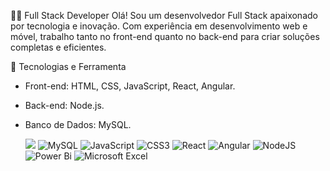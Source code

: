 🧑‍💻 Full Stack Developer
Olá! Sou um desenvolvedor Full Stack apaixonado por tecnologia e inovação. Com experiência em desenvolvimento web e móvel, trabalho tanto no front-end quanto no back-end para criar soluções completas e eficientes.

🚀 Tecnologias e Ferramenta
- Front-end: HTML, CSS, JavaScript, React, Angular.
- Back-end: Node.js.
- Banco de Dados: MySQL.

  
  <img src="https://img.shields.io/badge/html5-%23E34F26.svg?&style=for-the-badge&logo=html5&logoColor=white" /> ![MySQL](https://img.shields.io/badge/mysql-4479A1.svg?style=for-the-badge&logo=mysql&logoColor=white) ![JavaScript](https://img.shields.io/badge/javascript-%23323330.svg?style=for-the-badge&logo=javascript&logoColor=%23F7DF1E) ![CSS3](https://img.shields.io/badge/css3-%231572B6.svg?style=for-the-badge&logo=css3&logoColor=white) ![React](https://img.shields.io/badge/react-%2320232a.svg?style=for-the-badge&logo=react&logoColor=%2361DAFB) ![Angular](https://img.shields.io/badge/angular-%23DD0031.svg?style=for-the-badge&logo=angular&logoColor=white) ![NodeJS](https://img.shields.io/badge/node.js-6DA55F?style=for-the-badge&logo=node.js&logoColor=white) ![Power Bi](https://img.shields.io/badge/power_bi-F2C811?style=for-the-badge&logo=powerbi&logoColor=black) ![Microsoft Excel](https://img.shields.io/badge/Microsoft_Excel-217346?style=for-the-badge&logo=microsoft-excel&logoColor=white)
